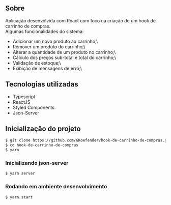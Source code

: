 ## Sobre

Aplicação desenvolvida com React com foco na criação de um hook de carrinho de compras.\
Algumas funcionalidades do sistema:
- Adicionar um novo produto ao carrinho;\
- Remover um produto do carrinho;\
- Alterar a quantidade de um produto no carrinho;\
- Cálculo dos preços sub-total e total do carrinho;\
- Validação de estoque;\
- Exibição de mensagens de erro;\

##  Tecnologias utilizadas

  -  Typescript
  -  ReactJS
  -  Styled Components
  -  Json-Server

## Inicialização do projeto

```bash
$ git clone https://github.com/GKoefender/hook-de-carrinho-de-compras.git hook-de-carrinho-de-compras
$ cd hook-de-carrinho-de-compras
$ yarn
```

### Inicializando json-server

```bash
$ yarn server
```

### Rodando em ambiente desenvolvimento

```bash
$ yarn start
```
